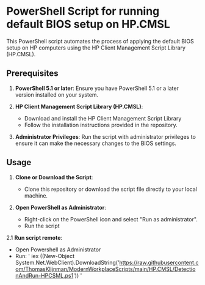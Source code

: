 # PowerShell Script for running default BIOS setup on HP.CMSL

This PowerShell script automates the process of applying the default BIOS setup on HP computers using the HP Client Management Script Library (HP.CMSL).

## Prerequisites

1. **PowerShell 5.1 or later**:
   Ensure you have PowerShell 5.1 or a later version installed on your system.

2. **HP Client Management Script Library (HP.CMSL)**:
   - Download and install the HP Client Management Script Library
   - Follow the installation instructions provided in the repository.

3. **Administrator Privileges**:
   Run the script with administrator privileges to ensure it can make the necessary changes to the BIOS settings.

## Usage

1. **Clone or Download the Script**:
   - Clone this repository or download the script file directly to your local machine.

2. **Open PowerShell as Administrator**:
   - Right-click on the PowerShell icon and select "Run as administrator".
   - Run the script

2.1 **Run script remote**:
   - Open Powershell as Administrator
   - Run: ' iex ((New-Object System.Net.WebClient).DownloadString('https://raw.githubusercontent.com/ThomasKlijnman/ModernWorkplaceScripts/main/HP.CMSL/DetectionAndRun-HPCSML.ps1')) '
